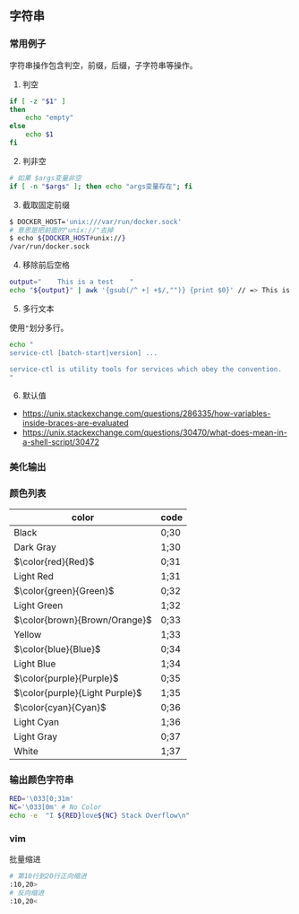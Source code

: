 ## 字符串

### 常用例子

字符串操作包含判空，前缀，后缀，子字符串等操作。

1. 判空

```bash
if [ -z "$1" ]
then 
	echo "empty"
else 
	echo $1
fi
```
2. 判非空

```bash
# 如果 $args变量非空
if [ -n "$args" ]; then echo "args变量存在"; fi
```


3. 截取固定前缀

```bash
$ DOCKER_HOST='unix:///var/run/docker.sock'
# 意思是把前面的"unix://"去掉
$ echo ${DOCKER_HOST#unix://}
/var/run/docker.sock
```

4. 移除前后空格

```bash
output="    This is a test    "
echo "${output}" | awk '{gsub(/^ +| +$/,"")} {print $0}' // => This is a test
```


5. 多行文本

使用`"`划分多行。
```bash
echo "
service-ctl [batch-start|version] ...

service-ctl is utility tools for services which obey the convention.
"
```


6. 默认值

- https://unix.stackexchange.com/questions/286335/how-variables-inside-braces-are-evaluated
- https://unix.stackexchange.com/questions/30470/what-does-mean-in-a-shell-script/30472


### 美化输出

### 颜色列表


color|code
------|---------------
Black       | 0;30    
Dark Gray  |   1;30
$\color{red}{Red}$        |  0;31     
Light Red   |  1;31
$\color{green}{Green}$        |0;32     
Light Green  | 1;32
$\color{brown}{Brown/Orange}$ |0;33     
Yellow       | 1;33
$\color{blue}{Blue}$        | 0;34     
Light Blue  |  1;34
$\color{purple}{Purple}$      | 0;35    
$\color{purple}{Light Purple}$| 1;35
$\color{cyan}{Cyan}$        | 0;36    
Light Cyan  |  1;36
Light Gray  | 0;37    
White       |  1;37


### 输出颜色字符串

```bash
RED='\033[0;31m'
NC='\033[0m' # No Color
echo -e  "I ${RED}love${NC} Stack Overflow\n"
```
###  vim
批量缩进 

```bash
# 第10行到20行正向缩进
:10,20> 
# 反向缩进
:10,20< 
```